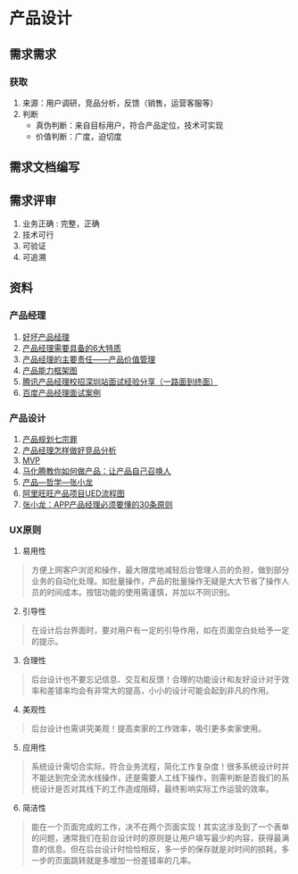 # 产品设计

## 需求需求
### 获取
1. 来源：用户调研，竞品分析，反馈（销售，运营客服等）
1. 判断
    * 真伪判断：来自目标用户，符合产品定位，技术可实现
    * 价值判断：广度，迫切度

## 需求文档编写

## 需求评审
1. 业务正确 : 完整，正确
1. 技术可行
1. 可验证
1. 可追溯

## 资料
### 产品经理
1. [好坏产品经理](https://rd.wangyaqi.cn/#/hire/material/pm)
1. [产品经理需要具备的6大特质](http://www.yixieshi.com/zhichang/16405.html)
1. [产品经理的主要责任——产品价值管理](http://www.heguangming.com/?p=898)
1. [产品能力框架图](http://www.yixieshi.com/14532.html)
1. [腾讯产品经理校招深圳站面试经验分享（一路面到终面）](http://blog.csdn.net/katherine_he/article/details/37938351)
1. [百度产品经理面试案例](http://www.szyc.com/bbs/bwnx-1188-6-2.html)

### 产品设计
1. [产品规划七宗罪](http://www.heguangming.com/?p=833)
1. [产品经理怎样做好竞品分析](http://www.xker.com/page/e2014/0911/134172.html)
1. [MVP](http://36kr.com/p/202916.html)
1. [马化腾教你如何做产品：让产品自己召唤人](https://www.axure.com.cn/901/)
1. [产品—哲学—张小龙](http://www.geekpark.net/topics/162060)
1. [阿里旺旺产品项目UED流程图](http://www.heguangming.com/wp-content/uploads/2012/08/%E9%98%BF%E9%87%8C%E6%97%BA%E6%97%BA%E4%BA%A7%E5%93%81%E9%A1%B9%E7%9B%AEUED%E6%B5%81%E7%A8%8B%E5%9B%BE.jpg)
1. [张小龙：APP产品经理必须要懂的30条原则](http://www.yixieshi.com/17656.html)

### UX原则
1. 易用性
> 方便上网客户浏览和操作，最大限度地减轻后台管理人员的负担，做到部分业务的自动化处理。如批量操作，产品的批量操作无疑是大大节省了操作人员的时间成本。按钮功能的使用需谨慎，并加以不同识别。
2. 引导性
> 在设计后台界面时，要对用户有一定的引导作用，如在页面空白处给予一定的提示。
3. 合理性
> 后台设计也不要忘记信息、交互和反馈！合理的功能设计和友好设计对于效率和差错率均会有非常大的提高，小小的设计可能会起到非凡的作用。
4. 美观性
> 后台设计也需讲究美观！提高卖家的工作效率，吸引更多卖家使用。
5. 应用性
> 系统设计需切合实际，符合业务流程，简化工作复杂度！很多系统设计时并不能达到完全流水线操作，还是需要人工线下操作，则需判断是否我们的系统设计是否对其线下的工作造成阻碍，最终影响实际工作运营的效率。
6. 简洁性
> 能在一个页面完成的工作，决不在两个页面实现！其实这涉及到了一个表单的问题，通常我们在前台设计时的原则是让用户填写最少的内容，获得最满意的信息。但在后台设计时恰恰相反，多一步的保存就是对时间的损耗，多一步的页面跳转就是多增加一份差错率的几率。
